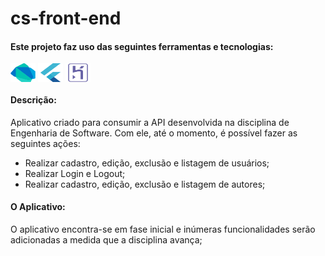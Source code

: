 # cs-front-end


#### Este projeto faz uso das seguintes ferramentas e tecnologias:

<img align="center" title="Dart" height="30" width="40" src="https://raw.githubusercontent.com/devicons/devicon/master/icons/dart/dart-original.svg">  <img align="center" title="Flutter" height="30" width="40" src="https://raw.githubusercontent.com/devicons/devicon/master/icons/flutter/flutter-original.svg"> <img align="center" title="Heroku" height="30" width="40" src="https://raw.githubusercontent.com/devicons/devicon/master/icons/heroku/heroku-original.svg">

#### Descrição:
Aplicativo criado para consumir a API desenvolvida na disciplina de Engenharia de Software. Com ele, até o momento, é possível fazer as seguintes ações:
* Realizar cadastro, edição, exclusão e listagem de usuários;
* Realizar Login e Logout;
* Realizar cadastro, edição, exclusão e listagem de autores;


#### O Aplicativo:
O aplicativo encontra-se em fase inicial e inúmeras funcionalidades serão adicionadas a medida que a disciplina avança;



